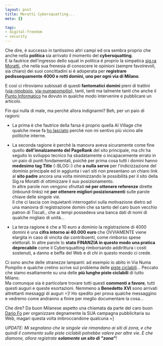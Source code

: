 ```yaml
--- 
layout: post
title: Moratti Cybersquatting...
meta: {}

tags: 
- digital-freedom
- security
---
```

Che dire, è successo in tantissimo altri campi ed ora sembra proprio che anche nella <strong>politica </strong>sia arrivato il momento del <strong>cybersquatting</strong>.<br>
E la fautrice dell'ingresso dello squat in politica è proprio la simpatica [sig.ra Moratti](http://www.letiziamoratti.it/), che nella sua frenesia di conoscere le opinioni (sempre favolrevoli, sia chiaro) dei suoi concittadini si è adoperata per **registrare pedissequamente 4000 e rotti domini, uno per ogni via di Milano**. 

E così ci ritroviamo subissati di questi **fantomatici domini** pieni di trattini ([via-ninobixio](http://www.via-ninobixio.it/), [via-numapompilio](http://www.via-numapompilio.it/)), tanti, tanti ma talmente tanti che anche il [Punto Informatico](http://punto-informatico.it/p.asp?i=56925&r=PI) ha dovuto in qualche modo intervenire e pubblicare un articolo. 

Fin qui nulla di male, ma perchè allora indignarmi? Beh, per un paio di ragioni:
<!--more-->
*  La prima è che fautrice della farsa è proprio quella Al Village che qualche mese fa [ho lasciato](http://www.lastknight.com/alvillage) perchè non mi sentivo più vicino alle politiche interne. 

*  La seconda ragione è perchè la manovra aveva sicuramente come fine quello **dell'innalzamento del PageRank** del sito principale, ma chi ha seguito lo sviluppo tecnico ha sbadatamente o incapacemente errato in un paio di punti fondamentali, poichè per prima cosa tutti i domini hanno **medesimo tag Title** (::BLOG::) che **a nulla serve** per l'indicizzazione del dominio principale ed in aggiunta i vari siti non presentano un chiaro link al **sito padre** ancora una volta minimizzando le possibilità per il sito della Sig.ra Moratti di ottimizzare il suo posizionamento. <br>
    In altre parole non vengono sfruttati **né per ottenere referenze** dirette (inbound-links) né **per ottenere migliori posizionamenti** sulle parole chiave delle singole vie. <br>
    Il che ci lascia con inquietanti interrogativi sulla motivazione dietro ad una manovra di registrazione domini che sa tanto del caro buon vecchio patron di Tiscali., che ai tempi possedeva una banca dati di nomi di qualche migliaio di unità...

*  La terza ragione è che a 10 euro a dominio la registrazione di 4000 domini è una **cifra intorno ai 40.000 euro** che OVVIAMENTE viene elargita in caso di vincita dai contribuenti, come rimborso spese elettorali. In altre parole lo **stato FINANZIA in questo modo una pratica deprecabile** come il Cybersquatting rimborsando addirittura i costi sostenuti, a danno e beffa del Web e di chi in questo mondo ci crede. 

Ci sono anche delle stranezze lampanti: ad esempio io abito in Via Numa Pompilio e qualche cretino scrive sul problema delle [piste ciclabili](http://www.via-numapompilio.it/comments.php?IDproject=2)... Peccato che siamo esattamente su una delle **più lunghe piste ciclabili** di tutto Milano. <br>
Ma comunque sia è particolare trovare tutti questi **commenti a favore**, tutti questi auguri e queste esortazioni. Nemmeno a **Benedetto XVI** sono arrivati altrettanti messaggi di auguri =]! Ho spedito per prova qualche messaggino e vedremo come andranno a finire per meglio documentare la cosa... 

Che dire? Da buon Milanese aspetto una chiamata da parte del caro buon [Dario Fo](http://nobelprize.org/literature/laureates/1997/fo-bio.html) per organizzare degnamente la SUA campagna pubblicitaria su Web, magari questa volta imbroccandone qualcuna =] 

*UPDATE: Mi segnalano che le singole vie rimandano ai siti di zona, e che quindi il commento sulle piste ciclabili potrebbe valere per altre vie. E che diamone, allora registrate **solamente un sito di "zona"**!* 
